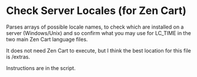 # Check Server Locales (for Zen Cart)
Parses arrays of possible locale names, to check which are installed on a server (Windows/Unix) and so confirm what you may use for LC_TIME in the two main Zen Cart language files.

It does not need Zen Cart to execute, but I think the best location for this file is /extras.

Instructions are in the script.
